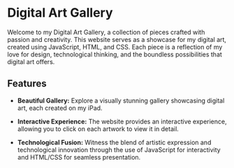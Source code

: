 # Digital Art Gallery

Welcome to my Digital Art Gallery, a collection of pieces crafted with passion and creativity. This website serves as a showcase for my digital art, created using JavaScript, HTML, and CSS. Each piece is a reflection of my love for design, technological thinking, and the boundless possibilities that digital art offers.

## Features

- **Beautiful Gallery:** Explore a visually stunning gallery showcasing digital art, each created on my iPad.

- **Interactive Experience:** The website provides an interactive experience, allowing you to click on each artwork to view it in detail.

- **Technological Fusion:** Witness the blend of artistic expression and technological innovation through the use of JavaScript for interactivity and HTML/CSS for seamless presentation.
